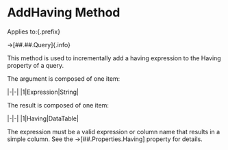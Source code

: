 # AddHaving Method

Applies to:{.prefix}

→[##.##.Query]{.info}

This method is used to incrementally add a having expression to the Having property of a query.

The argument is composed of one item:

|-|-|
|1|Expression|String|

The result is composed of one item:

|-|-|
|1|Having|DataTable|

The expression must be a valid expression or column name that results in a simple column. See the
→[##.Properties.Having] property for details.

